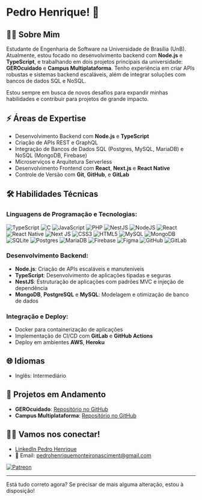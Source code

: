 # Pedro Henrique! 👋

## 👨‍💻 Sobre Mim
Estudante de Engenharia de Software na Universidade de Brasília (UnB). Atualmente, estou focado no desenvolvimento backend com **Node.js** e **TypeScript**, e trabalhando em dois projetos principais da universidade: **GEROcuidado** e **Campus Multiplataforma**. Tenho experiência em criar APIs robustas e sistemas backend escaláveis, além de integrar soluções com bancos de dados SQL e NoSQL.

Estou sempre em busca de novos desafios para expandir minhas habilidades e contribuir para projetos de grande impacto.

## ⚡ Áreas de Expertise
- Desenvolvimento Backend com **Node.js** e **TypeScript**
- Criação de APIs REST e GraphQL
- Integração de Bancos de Dados SQL (Postgres, MySQL, MariaDB) e NoSQL (MongoDB, Firebase)
- Microserviços e Arquitetura Serverless
- Desenvolvimento Frontend com **React**, **Next.js** e **React Native**
- Controle de Versão com **Git**, **GitHub**, e **GitLab**

## 🛠 Habilidades Técnicas
### Linguagens de Programação e Tecnologias:
![TypeScript](https://img.shields.io/badge/typescript-%23007ACC.svg?style=for-the-badge&logo=typescript&logoColor=white) ![C](https://img.shields.io/badge/c-%2300599C.svg?style=for-the-badge&logo=c&logoColor=white) ![JavaScript](https://img.shields.io/badge/javascript-%23323330.svg?style=for-the-badge&logo=javascript&logoColor=%23F7DF1E) ![PHP](https://img.shields.io/badge/php-%23777BB4.svg?style=for-the-badge&logo=php&logoColor=white) ![NestJS](https://img.shields.io/badge/nestjs-%23E0234E.svg?style=for-the-badge&logo=nestjs&logoColor=white) ![NodeJS](https://img.shields.io/badge/node.js-6DA55F?style=for-the-badge&logo=node.js&logoColor=white) ![React](https://img.shields.io/badge/react-%2320232a.svg?style=for-the-badge&logo=react&logoColor=%2361DAFB) ![React Native](https://img.shields.io/badge/react_native-%2320232a.svg?style=for-the-badge&logo=react&logoColor=%2361DAFB) ![Next JS](https://img.shields.io/badge/Next-black?style=for-the-badge&logo=next.js&logoColor=white) ![CSS3](https://img.shields.io/badge/css3-%231572B6.svg?style=for-the-badge&logo=css3&logoColor=white) ![HTML5](https://img.shields.io/badge/html5-%23E34F26.svg?style=for-the-badge&logo=html5&logoColor=white) ![MySQL](https://img.shields.io/badge/mysql-4479A1.svg?style=for-the-badge&logo=mysql&logoColor=white) ![MongoDB](https://img.shields.io/badge/MongoDB-%234ea94b.svg?style=for-the-badge&logo=mongodb&logoColor=white) ![SQLite](https://img.shields.io/badge/sqlite-%2307405e.svg?style=for-the-badge&logo=sqlite&logoColor=white) ![Postgres](https://img.shields.io/badge/postgres-%23316192.svg?style=for-the-badge&logo=postgresql&logoColor=white) ![MariaDB](https://img.shields.io/badge/MariaDB-003545?style=for-the-badge&logo=mariadb&logoColor=white) ![Firebase](https://img.shields.io/badge/firebase-a08021?style=for-the-badge&logo=firebase&logoColor=ffcd34) ![Figma](https://img.shields.io/badge/figma-%23F24E1E.svg?style=for-the-badge&logo=figma&logoColor=white) ![GitHub](https://img.shields.io/badge/github-%23121011.svg?style=for-the-badge&logo=github&logoColor=white) ![GitLab](https://img.shields.io/badge/gitlab-%23181717.svg?style=for-the-badge&logo=gitlab&logoColor=white)

### Desenvolvimento Backend:
- **Node.js**: Criação de APIs escaláveis e manuteníveis
- **TypeScript**: Desenvolvimento de aplicações tipadas e seguras
- **NestJS**: Estruturação de aplicações com padrões MVC e injeção de dependência
- **MongoDB**, **PostgreSQL** e **MySQL**: Modelagem e otimização de banco de dados

### Integração e Deploy:
- Docker para containerização de aplicações
- Implementação de CI/CD com **GitLab** e **GitHub Actions**
- Deploy em ambientes **AWS**, **Heroku**


## 🌐 Idiomas
- Inglês: Intermediário


## 💼 Projetos em Andamento
- **GEROcuidado**: [Repositório no GitHub](https://github.com/pedronascimentos/2024-1-GEROcuidado-Front)
- **Campus Multiplataforma**: [Repositório no GitHub](https://github.com/pedronascimentos/campus_multimidia_front)

## 💼🔗 Vamos nos conectar!
- [LinkedIn Pedro Henrique](https://br.linkedin.com/in/pedro-henrique-monteiro-nascimento-069b0b2b6/)
- 📧 Email: pedrohenriquemonteironasciment@gmail.com

[![Patreon](https://img.shields.io/badge/Patreon-F96854?style=for-the-badge&logo=patreon&logoColor=white)](https://patreon.com/pedronascimentos)

---

Está tudo correto agora? Se precisar de mais alguma alteração, estou à disposição!

